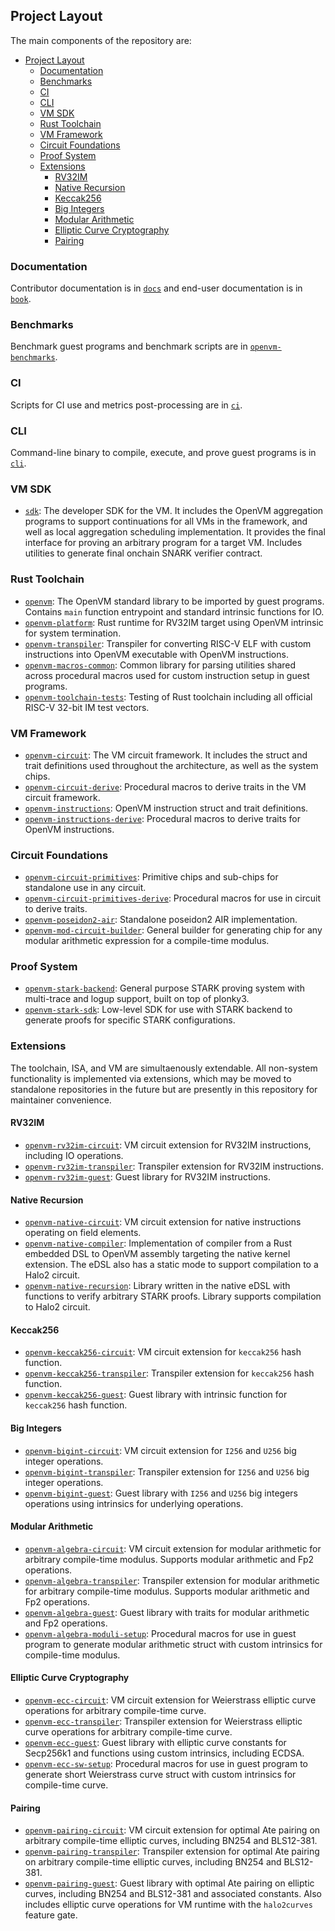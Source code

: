 ## Project Layout

The main components of the repository are:

- [Project Layout](#project-layout)
  - [Documentation](#documentation)
  - [Benchmarks](#benchmarks)
  - [CI](#ci)
  - [CLI](#cli)
  - [VM SDK](#vm-sdk)
  - [Rust Toolchain](#rust-toolchain)
  - [VM Framework](#vm-framework)
  - [Circuit Foundations](#circuit-foundations)
  - [Proof System](#proof-system)
  - [Extensions](#extensions)
    - [RV32IM](#rv32im)
    - [Native Recursion](#native-recursion)
    - [Keccak256](#keccak256)
    - [Big Integers](#big-integers)
    - [Modular Arithmetic](#modular-arithmetic)
    - [Elliptic Curve Cryptography](#elliptic-curve-cryptography)
    - [Pairing](#pairing)

### Documentation

Contributor documentation is in [`docs`](../../docs) and end-user documentation is in [`book`](../../book).

### Benchmarks

Benchmark guest programs and benchmark scripts are in [`openvm-benchmarks`](../../benchmarks).

### CI

Scripts for CI use and metrics post-processing are in [`ci`](../../ci).

### CLI

Command-line binary to compile, execute, and prove guest programs is in [`cli`](../../crates/cli).

### VM SDK

- [`sdk`](../../crates/sdk): The developer SDK for the VM. It includes the OpenVM aggregation programs to support continuations for all VMs in the framework, and well as local aggregation scheduling implementation. It provides the final interface for proving an arbitrary program for a target VM. Includes utilities to generate final onchain SNARK verifier contract.

### Rust Toolchain

- [`openvm`](../../crates/toolchain/openvm): The OpenVM standard library to be imported by guest programs. Contains `main` function entrypoint and standard intrinsic functions for IO.
- [`openvm-platform`](../../crates/toolchain/platform): Rust runtime for RV32IM target using OpenVM intrinsic for system termination.
- [`openvm-transpiler`](../../crates/toolchain/transpiler): Transpiler for converting RISC-V ELF with custom instructions into OpenVM executable with OpenVM instructions.
- [`openvm-macros-common`](../../crates/toolchain/macros): Common library for parsing utilities shared across procedural macros used for custom instruction setup in guest programs.
- [`openvm-toolchain-tests`](../../crates/toolchain/tests): Testing of Rust toolchain including all official RISC-V 32-bit IM test vectors.

### VM Framework

- [`openvm-circuit`](../../crates/vm): The VM circuit framework. It includes the struct and trait definitions used throughout the architecture, as well as the system chips.
- [`openvm-circuit-derive`](../../crates/vm/derive): Procedural macros to derive traits in the VM circuit framework.
- [`openvm-instructions`](../../crates/toolchain/instructions): OpenVM instruction struct and trait definitions.
- [`openvm-instructions-derive`](../../crates/toolchain/instructions/derive): Procedural macros to derive traits for OpenVM instructions.

### Circuit Foundations

- [`openvm-circuit-primitives`](../../crates/circuits/primitives): Primitive chips and sub-chips for standalone use in any circuit.
- [`openvm-circuit-primitives-derive`](../../crates/circuits/derive): Procedural macros for use in circuit to derive traits.
- [`openvm-poseidon2-air`](../../crates/circuits/poseidon2-air): Standalone poseidon2 AIR implementation.
- [`openvm-mod-circuit-builder`](../../crates/circuits/mod-builder): General builder for generating chip for any modular arithmetic expression for a compile-time modulus.

### Proof System

- [`openvm-stark-backend`](../../crates/stark-backend): General purpose STARK proving system with multi-trace and logup support, built on top of plonky3.
- [`openvm-stark-sdk`](../../crates/stark-sdk): Low-level SDK for use with STARK backend to generate proofs for specific STARK configurations.

### Extensions

The toolchain, ISA, and VM are simultaenously extendable. All non-system functionality is implemented via extensions, which may be moved to standalone repositories in the future but are presently in this repository for maintainer convenience.

#### RV32IM

- [`openvm-rv32im-circuit`](../../extensions/rv32im/circuit): VM circuit extension for RV32IM instructions, including IO operations.
- [`openvm-rv32im-transpiler`](../../extensions/rv32im/transpiler): Transpiler extension for RV32IM instructions.
- [`openvm-rv32im-guest`](../../extensions/rv32im/guest): Guest library for RV32IM instructions.

#### Native Recursion

- [`openvm-native-circuit`](../../extensions/native/circuit/): VM circuit extension for native instructions operating on field elements.
- [`openvm-native-compiler`](../../extensions/native/compiler/): Implementation of compiler from a Rust embedded DSL to OpenVM assembly targeting the native kernel extension. The eDSL also has a static mode to support compilation to a Halo2 circuit.
- [`openvm-native-recursion`](../../extensions/native/recursion): Library written in the native eDSL with functions to verify arbitrary STARK proofs. Library supports compilation to Halo2 circuit.

#### Keccak256

- [`openvm-keccak256-circuit`](../../extensions/keccak256/circuit): VM circuit extension for `keccak256` hash function.
- [`openvm-keccak256-transpiler`](../../extensions/keccak256/transpiler): Transpiler extension for `keccak256` hash function.
- [`openvm-keccak256-guest`](../../extensions/keccak256/guest): Guest library with intrinsic function for `keccak256` hash function.

#### Big Integers

- [`openvm-bigint-circuit`](../../extensions/bigint/circuit): VM circuit extension for `I256` and `U256` big integer operations.
- [`openvm-bigint-transpiler`](../../extensions/bigint/transpiler): Transpiler extension for `I256` and `U256` big integer operations.
- [`openvm-bigint-guest`](../../extensions/bigint/guest): Guest library with `I256` and `U256` big integers operations using intrinsics for underlying operations.

#### Modular Arithmetic

- [`openvm-algebra-circuit`](../../extensions/algebra/circuit): VM circuit extension for modular arithmetic for arbitrary compile-time modulus. Supports modular arithmetic and Fp2 operations.
- [`openvm-algebra-transpiler`](../../extensions/algebra/transpiler): Transpiler extension for modular arithmetic for arbitrary compile-time modulus. Supports modular arithmetic and Fp2 operations.
- [`openvm-algebra-guest`](../../extensions/algebra/guest): Guest library with traits for modular arithmetic and Fp2 operations.
- [`openvm-algebra-moduli-setup`](../../extensions/algebra/moduli-setup): Procedural macros for use in guest program to generate modular arithmetic struct with custom intrinsics for compile-time modulus.

#### Elliptic Curve Cryptography

- [`openvm-ecc-circuit`](../../extensions/ecc/circuit): VM circuit extension for Weierstrass elliptic curve operations for arbitrary compile-time curve.
- [`openvm-ecc-transpiler`](../../extensions/ecc/transpiler): Transpiler extension for Weierstrass elliptic curve operations for arbitrary compile-time curve.
- [`openvm-ecc-guest`](../../extensions/ecc/guest): Guest library with elliptic curve constants for Secp256k1 and functions using custom intrinsics, including ECDSA.
- [`openvm-ecc-sw-setup`](../../extensions/ecc/sw-setup): Procedural macros for use in guest program to generate short Weierstrass curve struct with custom intrinsics for compile-time curve.

#### Pairing

- [`openvm-pairing-circuit`](../../extensions/pairing/circuit): VM circuit extension for optimal Ate pairing on arbitrary compile-time elliptic curves, including BN254 and BLS12-381.
- [`openvm-pairing-transpiler`](../../extensions/pairing/transpiler): Transpiler extension for optimal Ate pairing on arbitrary compile-time elliptic curves, including BN254 and BLS12-381.
- [`openvm-pairing-guest`](../../extensions/pairing/guest): Guest library with optimal Ate pairing on elliptic curves, including BN254 and BLS12-381 and associated constants. Also includes elliptic curve operations for VM runtime with the `halo2curves` feature gate.

